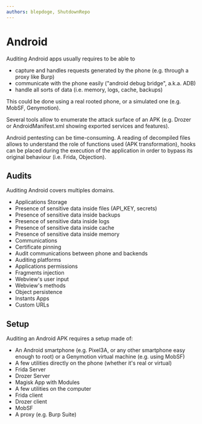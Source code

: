 ```yaml
---
authors: blepdoge, ShutdownRepo
---
```


# Android

Auditing Android apps usually requires to be able to 

* capture and handles requests generated by the phone (e.g. through a proxy like Burp)
* communicate with the phone easily ("android debug bridge", a.k.a. ADB)
* handle all sorts of data (i.e. memory, logs, cache, backups)

This could be done using a real rooted phone, or a simulated one (e.g. MobSF, Genymotion). 

Several tools allow to enumerate the attack surface of an APK (e.g. Drozer or AndroidManifest.xml showing exported services and features).

Android pentesting can be time-consuming. A reading of decompiled files allows to understand the role of functions used (APK transformation), hooks can be placed during the execution of the application in order to bypass its original behaviour (i.e. Frida, Objection).

## Audits

Auditing Android covers multiples domains.

* Applications Storage
 * Presence of sensitive data inside files (API_KEY, secrets)
 * Presence of sensitive data inside backups
 * Presence of sensitive data inside logs
 * Presence of sensitive data inside cache
 * Presence of sensitive data inside memory
* Communications
 * Certificate pinning
 * Audit communications between phone and backends
* Auditing platforms
 * Applications permissions
 * Fragments injection
 * Webview's user input
 * Webview's methods
 * Object persistence
 * Instants Apps
 * Custom URLs

## Setup

Auditing an Android APK requires a setup made of:

* An Android smartphone (e.g. Pixel3A, or any other smartphone easy enough to root) or a Genymotion virtual machine (e.g. using MobSF)
* A few utilities directly on the phone (whether it's real or virtual) 
 * Frida Server
 * Drozer Server
 * Magisk App with Modules
* A few utilities on the computer 
 * Frida client
 * Drozer client
 * MobSF
 * A proxy (e.g. Burp Suite)
